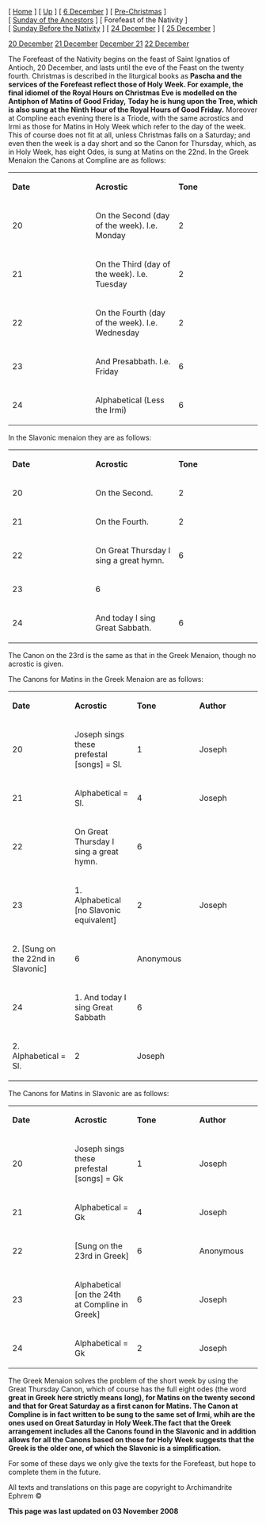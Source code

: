 \[ [Home](index.md) \] \[ [Up](dec-int.md) \] \[ [6 December](6_december.md) \] \[ [Pre-Christmas](pre-christmas.md) \] \[ [Sunday of the Ancestors](sunday_of_the_ancestors.md) \] \[ Forefeast of the Nativity \] \[ [Sunday Before the Nativity](sunbefnat.md) \] \[ [24 December](24dec.md) \] \[ [25 December](25dec.md) \]

[20 December](20dec.md)
[21 December](21dec.md)
[December 21](december_21.md)
[22 December](22dec.md)

The Forefeast of the Nativity begins on the feast of Saint Ignatios of Antioch, 20 December, and lasts until the eve of the Feast on the twenty fourth. Christmas is described in the liturgical books as **Pascha and the services of the Forefeast reflect those of Holy Week. For example, the final idiomel of the Royal Hours on Christmas Eve is modelled on the Antiphon of Matins of Good Friday,** **Today he is hung upon the Tree, which is also sung at the Ninth Hour of the Royal Hours of Good Friday.** Moreover at Compline each evening there is a Triode, with the same acrostics and Irmi as those for Matins in Holy Week which refer to the day of the week. This of course does not fit at all, unless Christmas falls on a Saturday; and even then the week is a day short and so the Canon for Thursday, which, as in Holy Week, has eight Odes, is sung at Matins on the 22nd. In the Greek Menaion the Canons at Compline are as follows:

<table>
<colgroup>
<col width="33%" />
<col width="33%" />
<col width="33%" />
</colgroup>
<tbody>
<tr class="odd">
<td><p><strong>Date</strong></p></td>
<td><p><strong>Acrostic</strong></p></td>
<td><p><strong>Tone</strong></p></td>
</tr>
<tr class="even">
<td><p>20</p></td>
<td><p>On the Second (day of the week). I.e. Monday</p></td>
<td><p>2</p></td>
</tr>
<tr class="odd">
<td><p>21</p></td>
<td><p>On the Third (day of the week). I.e. Tuesday</p></td>
<td><p>2</p></td>
</tr>
<tr class="even">
<td><p>22</p></td>
<td><p>On the Fourth (day of the week). I.e. Wednesday</p></td>
<td><p>2</p></td>
</tr>
<tr class="odd">
<td><p>23</p></td>
<td><p>And Presabbath. I.e. Friday</p></td>
<td><p>6</p></td>
</tr>
<tr class="even">
<td><p>24</p></td>
<td><p>Alphabetical (Less the Irmi)</p></td>
<td><p>6</p></td>
</tr>
</tbody>
</table>

In the Slavonic menaion they are as follows:

<table>
<colgroup>
<col width="33%" />
<col width="33%" />
<col width="33%" />
</colgroup>
<tbody>
<tr class="odd">
<td><p><strong>Date</strong></p></td>
<td><p><strong>Acrostic</strong></p></td>
<td><p><strong>Tone</strong></p></td>
</tr>
<tr class="even">
<td><p>20</p></td>
<td><p>On the Second.</p></td>
<td>2</td>
</tr>
<tr class="odd">
<td><p>21</p></td>
<td><p>On the Fourth.</p></td>
<td>2</td>
</tr>
<tr class="even">
<td><p>22</p></td>
<td><p>On Great Thursday I sing a great hymn.</p></td>
<td>6</td>
</tr>
<tr class="odd">
<td><p>23</p></td>
<td>6</td>
<td></td>
</tr>
<tr class="even">
<td><p>24</p></td>
<td><p>And today I sing Great Sabbath.</p></td>
<td>6</td>
</tr>
</tbody>
</table>

The Canon on the 23rd is the same as that in the Greek Menaion, though no acrostic is given.

The Canons for Matins in the Greek Menaion are as follows:

<table>
<colgroup>
<col width="25%" />
<col width="25%" />
<col width="25%" />
<col width="25%" />
</colgroup>
<tbody>
<tr class="odd">
<td><p><strong>Date</strong></p></td>
<td><p><strong>Acrostic</strong></p></td>
<td><p><strong>Tone</strong></p></td>
<td><p><strong>Author</strong></p></td>
</tr>
<tr class="even">
<td><p>20</p></td>
<td><p>Joseph sings these prefestal [songs] = Sl.</p></td>
<td><p>1</p></td>
<td><p>Joseph</p></td>
</tr>
<tr class="odd">
<td><p>21</p></td>
<td><p>Alphabetical = Sl.</p></td>
<td><p>4</p></td>
<td><p>Joseph</p></td>
</tr>
<tr class="even">
<td><p>22</p></td>
<td><p>On Great Thursday I sing a great hymn.</p></td>
<td><p>6</p></td>
<td></td>
</tr>
<tr class="odd">
<td><p>23</p></td>
<td><p>1. Alphabetical [no Slavonic equivalent]</p></td>
<td><p>2</p></td>
<td><p>Joseph</p></td>
</tr>
<tr class="even">
<td><p>2. [Sung on the 22nd in Slavonic]</p></td>
<td><p>6</p></td>
<td><p>Anonymous</p></td>
<td></td>
</tr>
<tr class="odd">
<td><p>24</p></td>
<td><p>1. And today I sing Great Sabbath</p></td>
<td><p>6</p></td>
<td></td>
</tr>
<tr class="even">
<td><p>2. Alphabetical = Sl.</p></td>
<td><p>2</p></td>
<td><p>Joseph</p></td>
<td></td>
</tr>
</tbody>
</table>

The Canons for Matins in Slavonic are as follows:

<table>
<colgroup>
<col width="25%" />
<col width="25%" />
<col width="25%" />
<col width="25%" />
</colgroup>
<tbody>
<tr class="odd">
<td><p><strong>Date</strong></p></td>
<td><p><strong>Acrostic</strong></p></td>
<td><p><strong>Tone</strong></p></td>
<td><p><strong>Author</strong></p></td>
</tr>
<tr class="even">
<td><p>20</p></td>
<td><p>Joseph sings these prefestal [songs] = Gk</p></td>
<td><p>1</p></td>
<td><p>Joseph</p></td>
</tr>
<tr class="odd">
<td><p>21</p></td>
<td><p>Alphabetical = Gk</p></td>
<td><p>4</p></td>
<td><p>Joseph</p></td>
</tr>
<tr class="even">
<td><p>22</p></td>
<td><p>[Sung on the 23rd in Greek]</p></td>
<td><p>6</p></td>
<td><p>Anonymous</p></td>
</tr>
<tr class="odd">
<td><p>23</p></td>
<td><p>Alphabetical [on the 24th at Compline in Greek]</p></td>
<td><p>6</p></td>
<td><p>Joseph</p></td>
</tr>
<tr class="even">
<td><p>24</p></td>
<td><p>Alphabetical = Gk</p></td>
<td><p>2</p></td>
<td><p>Joseph</p></td>
</tr>
</tbody>
</table>

The Greek Menaion solves the problem of the short week by using the Great Thursday Canon, which of course has the full eight odes (the word **great in Greek here strictly means** **long), for Matins on the twenty second and that for Great Saturday as a first canon for Matins. The Canon at Compline is in fact written to be sung to the same set of Irmi, whih are the ones used on Great Saturday in Holy Week.The fact that the Greek arrangement includes all the Canons found in the Slavonic and in addition allows for all the Canons based on those for Holy Week suggests that the Greek is the older one, of which the Slavonic is a simplification.**

For some of these days we only give the texts for the Forefeast, but hope to complete them in the future.

All texts and translations on this page are copyright to
Archimandrite Ephrem ©

**This page was last updated on 03 November 2008**
